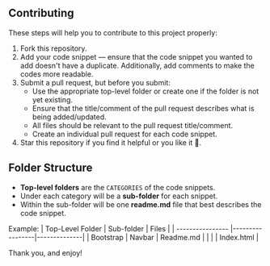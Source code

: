 ## Contributing

These steps will help you to contribute to this project properly:
1. Fork this repository.
2. Add your code snippet — ensure that the code snippet you wanted to add doesn't have a duplicate. Additionally, add comments to make the codes more readable.
3. Submit a pull request, but before you submit:
   * Use the appropriate top-level folder or create one if the folder is not yet existing.
   * Ensure that the title/comment of the pull request describes what is being added/updated.
   * All files should be relevant to the pull request title/comment.
   * Create an individual pull request for each code snippet.
3. Star this repository if you find it helpful or you like it 🌟.

## Folder Structure

- **Top-level folders** are the `CATEGORIES` of the code snippets.
- Under each category will be a **sub-folder** for each snippet.
- Within the sub-folder will be one **readme.md** file that best describes the code snippet.

Example:
| Top-Level Folder | Sub-folder      | Files        |
| ---------------- |-----------------|--------------|
| Bootstrap        | Navbar          | Readme.md    |
|                  |                 | Index.html   |

Thank you, and enjoy!



